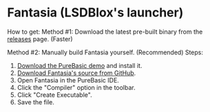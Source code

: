 # Fantasia (LSDBlox's launcher)

How to get:
Method #1: Download the latest pre-built binary from the [releases](https://github.com/stuxvii/lsdblox-srcs/releases) page. (Faster)

Method #2: Manually build Fantasia yourself. (Recommended)
Steps:
1. [Download the PureBasic demo](https://www.purebasic.com/download.php) and install it.
2. [Download Fantasia's source from GitHub](https://github.com/stuxvii/lsdblox-srcs/blob/main/launcher/fantasia.pb).
3. Open Fantasia in the PureBasic IDE.
4. Click the "Compiler" option in the toolbar.
5. Click "Create Executable".
6. Save the file.
